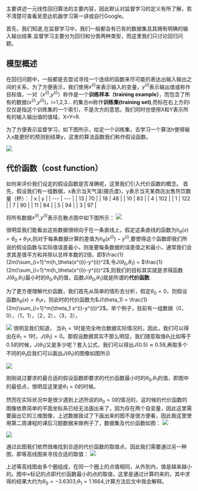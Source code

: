 主要讲述一元线性回归算法的主要内容，因此默认对监督学习的定义有所了解，若不清楚可查看吴恩达机器学习第一讲或自行Google。 

首先，我们知道,在监督学习中，我们一般都会有已有的数据集且其拥有明确的输入输出结果.监督学习主要分为回归和分类两种类型，而这里我们只讨论回归问题。

## 模型概述
在回归问题中，一般都是去尝试寻找一个连续的函数来尽可能的表达出输入输出之间的关系，为了方便表示，我们使用$x^(i)$来表示输入的变量，$y^(i)$表示输出值或称作目标值，一对（$x^(i)$,$y^(i)$）称作是一个**训练样本（training example）**，而包含了所有的数据($x^(i)$,$y^(i)$)，i=1,2,3... 的集合m称作**训练集(training set)**,而标在右上方的i仅仅是指这个训练集的一个索引，不是次方的意思。我们同时也使用X和Y表示所有的输入输出值的值域，X=Y=R.

为了方便表示监督学习，如下图所示，给定一个训练集，去学习一个算法h使得输入x能更好的预测到结果y，这里的算法函数我们称作假设函数。

![](https://leafw-blog-pic.oss-cn-hangzhou.aliyuncs.com/2109810120-5b6401e7824f0_articlex.png)

## 代价函数（cost function）
如何来评价我们设定的假设函数是否准确呢，这里我们引入代价函数的概念。
首先，假设我们有一组数据，x表示当天气温(摄氏度)，y表示当天某商店出售热饮数量（杯）：
| x   | y   |
| --- | --- |
| 13  | 70  |
| 18  | 48  |
| 10  | 83  |
| 4   | 102 |
| 1   | 122 |
| 7   | 90  |
| 11  | 84  |
| 5   | 94  |
| 3   | 97  |

将所有数据$x^(i)$,$y^(i)$表示在散点图中如下图所示：
  ![](https://leafw-blog-pic.oss-cn-hangzhou.aliyuncs.com/wed2.png)
 
 很明显我们能看出这些数据很倾向于在一条直线上，假定这条直线的函数为$h_\theta(x) = \theta_0+\theta_1x$,则对于每条数据计算的差值为$h_\theta(x^(i))-y^(i)$,要使得这个函数即我们所说的假设函数与实际值误差最小，则是要每条数据的误差值之和最小，通常我们会求其差值平方和并除以总样本数的2倍，即$\frac{1}{2m}\sum_{i=1}^m(h_\theta(x^(i))-y^(i))^2$,令J($\theta_0$,$\theta_1$) = $\frac{1}{2m}\sum_{i=1}^m(h_\theta(x^(i))-y^(i))^2$,则我们的目标其实就是求得函数J($\theta_0$,$\theta_1$)最小时的$\theta_0$,$\theta_1$的值，函数J($\theta_0$,$\theta_1$)就是所谓的**代价函数**.


为了更方便理解代价函数，我们首先从简单的情形去分析，假定$\theta_0=0$，则假设函数$h_\theta(x) = \theta_1x$，则此时的代价函数为$J(\theta_1) = \frac{1}{2m}\sum_{i=1}^m(\theta_1 x^(i)-y^(i))^2$。举个例子，目前有一组数据（0，0），（1，1），（2，2），（3，3），

  ![](https://leafw-blog-pic.oss-cn-hangzhou.aliyuncs.com/wed3.png)
很明显我们知道， 当$\theta_1=1$时是完全吻合数据实际情况的，因此，我们可以得出在$\theta_1=1$时，$J(\theta_1)=0$。那假设数据其实不那么明显，我们随意取值$\theta_1$比如等于0.5的时候，$J(\theta_1)$又是多少呢？套入公式，我们可以得出$J(0.5)\approx0.58$,再取多个不同的$\theta_1$后我们可以画出$J(\theta_1)$的图像如图所示

  ![](https://leafw-blog-pic.oss-cn-hangzhou.aliyuncs.com/wed4.png)

刚刚说过要求的最合适的假设函数即要求的代价函数最小时的$\theta_0$,$\theta_1$的值，即图中的最低点，很明显这里是$\theta_1=0$的时候。


然而在实际状况中是很少遇到上述所说的$\theta_0=0$的情况的，这时候的代价函数的图像依靠简单的平面坐标系已经无法画出来了，因为存在两个自变量，因此这里需要画出它的三维图像，上述数据我试了下画出来的图不是很方便看，因此我这里使用第二周课程的课后习题数据来做例子了，数据集及代价函数如图：
  ![](https://leafw-blog-pic.oss-cn-hangzhou.aliyuncs.com/wed5.png)

  ![](https://leafw-blog-pic.oss-cn-hangzhou.aliyuncs.com/wed6.png)

通过此图我们依然很难找到合适的代价函数的取值点，因此我们需要通过另一种图，即等高线图来寻找合适的取值：
  ![](https://leafw-blog-pic.oss-cn-hangzhou.aliyuncs.com/wed7.png)

上述等高线图由多个圈组成，在同一个圈上的点值相同，从外到内，值是越来越小的。图中×标记的点即代价函数最小的点的取值，这里是通过计算的来的，其中求得的结果大约为$\theta_0=-3.6303$,$\theta_1=1.1664$,计算方法后文中我会解释。
